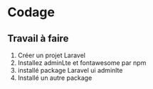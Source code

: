# Codage
## Travail à faire 
1. Créer un projet Laravel
1. Installez adminLte et fontawesome par npm
1. installé package Laravel ui adminlte
1. Installé un autre package 
